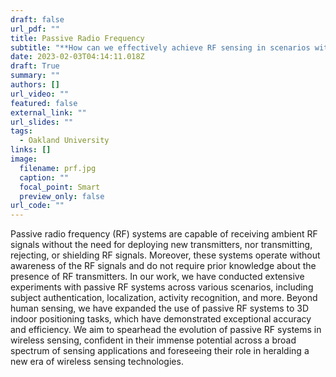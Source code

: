 ```yaml
---
draft: false
url_pdf: ""
title: Passive Radio Frequency
subtitle: "**How can we effectively achieve RF sensing in scenarios with unknown transmitters?**"
date: 2023-02-03T04:14:11.018Z
draft: True
summary: ""
authors: []
url_video: ""
featured: false
external_link: ""
url_slides: ""
tags:
  - Oakland University
links: []
image:
  filename: prf.jpg
  caption: ""
  focal_point: Smart
  preview_only: false
url_code: ""
---
```

Passive radio frequency (RF) systems are capable of receiving ambient RF signals without the need for deploying new transmitters, nor transmitting, rejecting, or shielding RF signals. Moreover, these systems operate without awareness of the RF signals and do not require prior knowledge about the presence of RF transmitters. In our work, we have conducted extensive experiments with passive RF systems across various scenarios, including subject authentication, localization, activity recognition, and more. Beyond human sensing, we have expanded the use of passive RF systems to 3D indoor positioning tasks, which have demonstrated exceptional accuracy and efficiency. We aim to spearhead the evolution of passive RF systems in wireless sensing, confident in their immense potential across a broad spectrum of sensing applications and foreseeing their role in heralding a new era of wireless sensing technologies.
